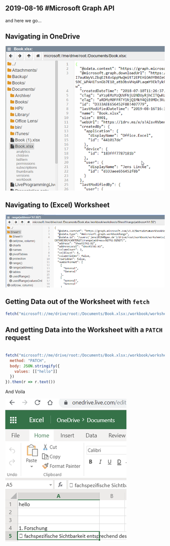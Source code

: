 ## 2019-08-16 #Microsoft Graph API


and here we go...


## Navigating in OneDrive 

![](OneDrive_Navigation.png)


## Navigating to (Excel) Worksheet

![](file_190816_063312.png)




## Getting Data out of the Worksheet with `fetch`

```javascript
fetch("microsoft://me/drive/root:/Documents/Book.xlsx:/workbook/worksheets/Sheet1/range(address='A1:A1')").then(r => r.json())
```

## And getting Data into the Worksheet with a `PATCH` request

```javascript

fetch("microsoft://me/drive/root:/Documents/Book.xlsx:/workbook/worksheets/Sheet1/range(address='A1:A1')", {
  method: "PATCH",
  body: JSON.stringify({
    values: [["hello"]]
  })
}).then(r => r.text())
```

And Voila


![](hello_in_excel.png)

